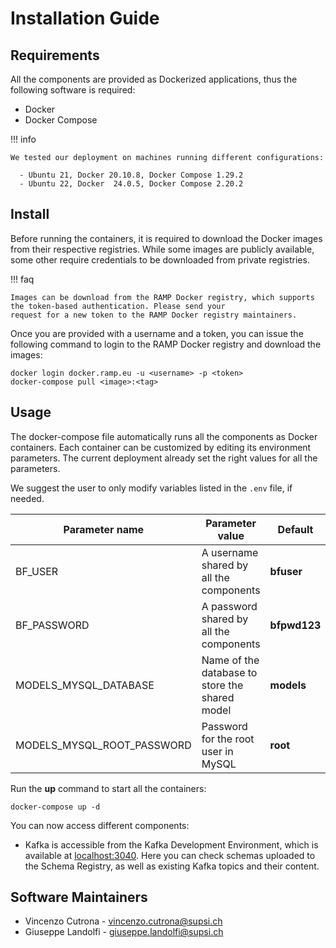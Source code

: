 # Installation Guide

## Requirements

All the components are provided as Dockerized applications, thus the following
software is required:

- Docker
- Docker Compose

!!! info

    We tested our deployment on machines running different configurations:

      - Ubuntu 21, Docker 20.10.8, Docker Compose 1.29.2
      - Ubuntu 22, Docker  24.0.5, Docker Compose 2.20.2

## Install

Before running the containers, it is required to download the Docker images from their respective registries.
While some images are publicly available, some other require credentials to be downloaded from private registries.

!!! faq

    Images can be download from the RAMP Docker registry, which supports the token-based authentication. Please send your
    request for a new token to the RAMP Docker registry maintainers.

Once you are provided with a username and a token, you can issue the following
command to login to the RAMP Docker registry and download the images:

```shell
docker login docker.ramp.eu -u <username> -p <token>
docker-compose pull <image>:<tag>
```

## Usage

The docker-compose file automatically runs all the components as Docker
containers. Each container can be customized by editing its environment
parameters. The current deployment already set the right values for all the
parameters.

We suggest the user to only modify variables listed in the `.env` file, if
needed.

| Parameter name             | Parameter value | Default |
| -------------------------- | --------------- | ------  |
| BF_USER | A username shared by all the components | **bfuser** |
| BF_PASSWORD | A password shared by all the components | **bfpwd123** |
| MODELS_MYSQL_DATABASE | Name of the database to store the shared model | **models**|
| MODELS_MYSQL_ROOT_PASSWORD | Password for the root user in MySQL | **root** |

Run the **up** command to start all the containers:

```shell
docker-compose up -d
```

You can now access different components:

- Kafka is accessible from the Kafka Development Environment, which is available
  at [localhost:3040](http://localhost:3040/). Here you can check schemas
  uploaded to the Schema Registry, as well as existing Kafka topics and their
  content.

## Software Maintainers

- Vincenzo Cutrona - <vincenzo.cutrona@supsi.ch>
- Giuseppe Landolfi - <giuseppe.landolfi@supsi.ch>
